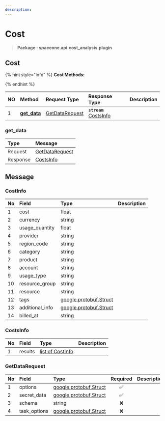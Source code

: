 ```yaml
---
description:  
---
```

# Cost

>  **Package : spaceone.api.cost_analysis.plugin**

## Cost

{% hint style="info" %}
**Cost Methods:**

{%  endhint %}


| NO |  Method | Request Type | Response Type | Description |
| :--- | :--- | :--- | :--- | :--- |
| 1 | [**get_data**](cost.md#get_data)|   [GetDataRequest](cost.md#getdatarequest) | **`stream`**   [CostsInfo](cost.md#costsinfo) |  | 
 

 
### get_data


| Type | Message |
| :--- | :--- |
| Request | [GetDataRequest](cost.md#getdatarequest) |
| Response |  [CostsInfo](cost.md#costsinfo)  |


## 

## Message

### CostInfo
| No | Field | Type |  Description |
| :--- | :--- | :--- | :--- |
| 1 | cost |float | |
| 2 | currency |string | |
| 3 | usage_quantity |float | |
| 4 | provider |string | |
| 5 | region_code |string | |
| 6 | category |string | |
| 7 | product |string | |
| 8 | account |string | |
| 9 | usage_type |string | |
| 10 | resource_group |string | |
| 11 | resource |string | |
| 12 | tags |[google.protobuf.Struct](https://github.com/protocolbuffers/protobuf/blob/master/src/google/protobuf/struct.proto) | |
| 13 | additional_info |[google.protobuf.Struct](https://github.com/protocolbuffers/protobuf/blob/master/src/google/protobuf/struct.proto) | |
| 14 | billed_at |string | |

### CostsInfo
| No | Field | Type |  Description |
| :--- | :--- | :--- | :--- |
| 1 | results |[list of CostInfo](cost.md#costinfo) | |

### GetDataRequest
| No | Field | Type | Required | Description |
| :--- | :--- | :--- | :---: | :--- |
| 1 | options |[google.protobuf.Struct](https://github.com/protocolbuffers/protobuf/blob/master/src/google/protobuf/struct.proto)|✅| |
| 2 | secret_data |[google.protobuf.Struct](https://github.com/protocolbuffers/protobuf/blob/master/src/google/protobuf/struct.proto)|✅| |
| 3 | schema |string|❌| |
| 4 | task_options |[google.protobuf.Struct](https://github.com/protocolbuffers/protobuf/blob/master/src/google/protobuf/struct.proto)|❌| |

